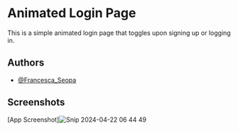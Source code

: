 
# Animated Login Page

This is a simple animated login page that toggles upon signing up or logging in.

## Authors

- [@Francesca_Seopa](https://www.github.com/charbileigh)


## Screenshots

[App Screenshot]![Snip 2024-04-22 06 44 49](https://github.com/charbileigh/Animated-Login-Page/assets/44195461/89ba7231-d8db-453d-aed8-3b684203dd44)


